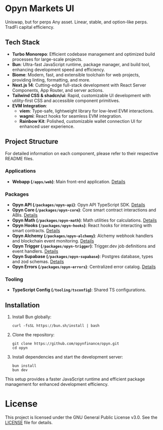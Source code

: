# Opyn Markets UI

Uniswap, but for perps
Any asset. Linear, stable, and option-like perps.
TradFi capital efficiency.

## Tech Stack

- **Turbo Monorepo**: Efficient codebase management and optimized build processes for large-scale projects.
- **Bun**: Ultra-fast JavaScript runtime, package manager, and build tool, enhancing development speed and efficiency.
- **Biome**: Modern, fast, and extensible toolchain for web projects, providing linting, formatting, and more.
- **Next.js 14**: Cutting-edge full-stack development with React Server Components, App Router, and server actions.
- **Tailwind CSS & shadcn/ui**: Rapid, customizable UI development with utility-first CSS and accessible component primitives.
- **EVM Integration**:
  - **viem**: Type-safe, lightweight library for low-level EVM interactions.
  - **wagmi**: React hooks for seamless EVM integration.
  - **Rainbow Kit**: Polished, customizable wallet connection UI for enhanced user experience.

## Project Structure

For detailed information on each component, please refer to their respective README files.

### Applications

- **Webapp (`/apps/web`)**: Main front-end application. [Details](/apps/web/README.md)

### Packages

- **Opyn API (`/packages/opyn-api`)**: Opyn API TypeScript SDK. [Details](/packages/opyn-api/README.md)
- **Opyn Core (`/packages/opyn-core`)**: Core smart contract interactions and ABIs. [Details](/packages/opyn-core/README.md)
- **Opyn Math (`/packages/opyn-math`)**: Math utilities for calculations. [Details](/packages/opyn-math/README.md)
- **Opyn Hooks (`/packages/opyn-hooks`)**: React hooks for interacting with smart contracts. [Details](/packages/opyn-hooks/README.md)
- **Opyn Alchemy (`/packages/opyn-alchemy`)**: Alchemy webhook handlers and blockchain event monitoring. [Details](/packages/opyn-alchemy/README.md)
- **Opyn Trigger (`/packages/opyn-trigger`)**: Trigger.dev job definitions and event handlers. [Details](/packages/opyn-trigger/README.md)
- **Opyn Supabase (`/packages/opyn-supabase`)**: Postgres database, types and zod schemas. [Details](/packages/opyn-supabase/README.md)
- **Opyn Errors (`/packages/opyn-errors`)**: Centralized error catalog. [Details](/packages/opyn-errors/README.md)

### Tooling

- **TypeScript Config (`/tooling/tsconfig`)**: Shared TS configurations.

## Installation

1. Install Bun globally:
   ```
   curl -fsSL https://bun.sh/install | bash
   ```

2. Clone the repository:
   ```
   git clone https://github.com/opynfinance/opyn.git
   cd opyn
   ```

3. Install dependencies and start the development server:
   ```
   bun install
   bun dev
   ```

This setup provides a faster JavaScript runtime and efficient package management for enhanced development efficiency.

# License

This project is licensed under the GNU General Public License v3.0. See the [LICENSE](LICENSE) file for details.

